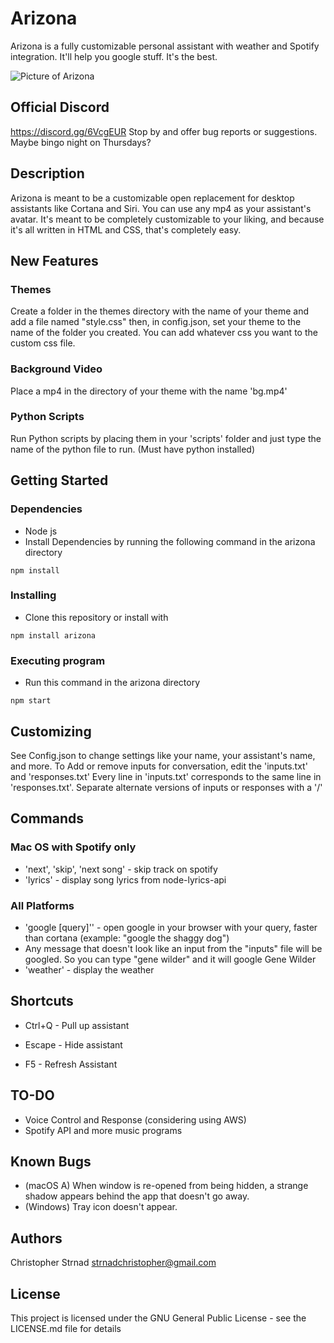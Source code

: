 Arizona
======

Arizona is a fully customizable personal assistant with weather and Spotify integration. It'll help you google stuff. It's the best.

![Picture of Arizona](https://github.com/strnadchristopher/arizona/blob/master/preview.png?raw=true)

## Official Discord
https://discord.gg/6VcgEUR
Stop by and offer bug reports or suggestions. Maybe bingo night on Thursdays?

## Description

Arizona is meant to be a customizable open replacement for desktop assistants like Cortana and Siri. You can use any mp4 as your assistant's avatar. It's meant to be completely customizable to your liking, and because it's all written in HTML and CSS, that's completely easy.

## New Features

### Themes
Create a folder in the themes directory with the name of your theme and add a file named "style.css" then, in config.json, set your theme to the name of the folder you created.
You can add whatever css you want to the custom css file.

### Background Video
Place a mp4 in the directory of your theme with the name 'bg.mp4'

### Python Scripts
Run Python scripts by placing them in your 'scripts' folder and just type the name of the python file to run. (Must have python installed)

## Getting Started

### Dependencies

* Node js
* Install Dependencies by running the following command in the arizona directory
```
npm install
```

### Installing

* Clone this repository or install with
```
npm install arizona
```

### Executing program

* Run this command in the arizona directory
```
npm start
```

## Customizing
See Config.json to change settings like your name, your assistant's name, and more.
To Add or remove inputs for conversation, edit the 'inputs.txt' and 'responses.txt'
Every line in 'inputs.txt' corresponds to the same line in 'responses.txt'. Separate alternate versions of inputs or responses with a '/'

## Commands
### Mac OS with Spotify only
* 'next', 'skip', 'next song' - skip track on spotify
* 'lyrics' - display song lyrics from node-lyrics-api

### All Platforms
* 'google [query]'' - open google in your browser with your query, faster than cortana (example: "google the shaggy dog")
* Any message that doesn't look like an input from the "inputs" file will be googled. So you can type "gene wilder" and it will google Gene Wilder
* 'weather' - display the weather

## Shortcuts

* Ctrl+Q - Pull up assistant

* Escape - Hide assistant

* F5 - Refresh Assistant

## TO-DO

* Voice Control and Response (considering using AWS)
* Spotify API and more music programs

## Known Bugs
* (macOS A) When window is re-opened from being hidden, a strange shadow appears behind the app that doesn't go away.
* (Windows) Tray icon doesn't appear.

## Authors

Christopher Strnad
strnadchristopher@gmail.com

## License

This project is licensed under the GNU General Public License - see the LICENSE.md file for details
